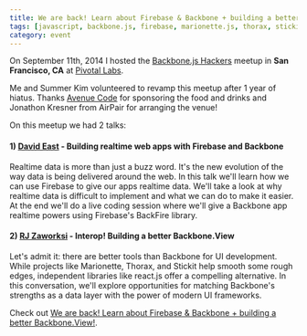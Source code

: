 ```yaml
---
title: We are back! Learn about Firebase & Backbone + building a better Backbone.View!
tags: [javascript, backbone.js, firebase, marionette.js, thorax, stickit, react, meetup, avenue code]
category: event
---
```


On September 11th, 2014 I hosted the [Backbone.js Hackers](http://www.meetup.com/Backbone-js-Hackers/) meetup in **San Francisco, CA** at [Pivotal Labs](http://pivotallabs.com/).

Me and Summer Kim volunteered to revamp this meetup after 1 year of hiatus. Thanks [Avenue Code](http://avenuecode.com) for sponsoring the food and drinks and Jonathon Kresner from AirPair for arranging the venue!

On this meetup we had 2 talks:

#### 1) [David East](http://twitter.com/eastdotnet) - Building realtime web apps with Firebase and Backbone

Realtime data is more than just a buzz word. It's the new evolution of the way data is being delivered around the web. In this talk we'll learn how we can use Firebase to give our apps realtime data. We'll take a look at why realtime data is difficult to implement and what we can do to make it easier. At the end we'll do a live coding session where we'll give a Backbone app realtime powers using Firebase's BackFire library.

#### 2) [RJ Zaworksi](http://twitter.com/rjzaworski) - Interop! Building a better Backbone.View

Let's admit it: there are better tools than Backbone for UI development. While projects like Marionette, Thorax, and Stickit help smooth some rough edges, independent libraries like react.js offer a compelling alternative. In this conversation, we'll explore opportunities for matching Backbone's strengths as a data layer with the power of modern UI frameworks.

Check out [We are back! Learn about Firebase & Backbone + building a better Backbone.View!](http://www.meetup.com/Backbone-js-Hackers/events/204708292/).
